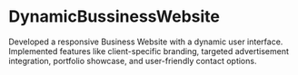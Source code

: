 # DynamicBussinessWebsite
Developed a responsive Business Website with a dynamic user interface. Implemented features like client-specific branding, targeted advertisement integration, portfolio showcase, and user-friendly contact options. 

